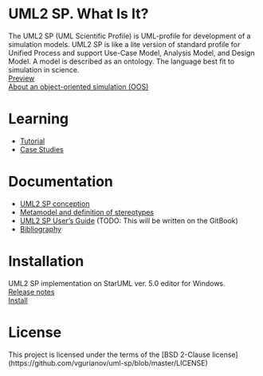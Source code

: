<h1 id="header-1"><a href="#header-1"></a>UML2 SP. What Is It?</h1>
The UML2 SP (UML Scientific Profile) is UML-profile for development of a simulation models. 
UML2 SP is like a lite version of standard profile for Unified Process and support Use-Case Model, Analysis Model, and Design Model. A model is described as an ontology. The language best fit to simulation in science.
<br/><a href="annotations">Preview</a>
<br/><a href="oos">About an object-oriented simulation (OOS)</a>

<h1 id="header-3"><a href="#header-2"></a>Learning</h1>

- <a href="tutorial">Tutorial</a>
- <a href="case_studies">Case Studies</a>


<h1 id="header-4"><a href="#header-3"></a>Documentation</h1>

- <a href="conception">UML2 SP conception</a>
- <a href="metamodel">Metamodel and definition of stereotypes</a>
- [UML2 SP User’s Guide](https://github.com/vgurianov/uml-sp/wiki) (TODO: This will be written on the GitBook)
- <a href="bibliography">Bibliography</a>


<h1 id="header-5"><a href="#header-4"></a>Installation</h1>
UML2 SP implementation on StarUML ver. 5.0 editor for Windows.<br/>
<a href="https://github.com/vgurianov/uml-sp/blob/master/UML2%20SP/release.md">Release notes</a><br/>
<a href="https://github.com/vgurianov/uml-sp/blob/master/UML2%20SP/readme.md">Install</a><br/>

<h1 id="header-6"><a href="#header-5"></a>License</h1>
This project is licensed under the terms of the [BSD 2-Clause license](https://github.com/vgurianov/uml-sp/blob/master/LICENSE)<br/>

